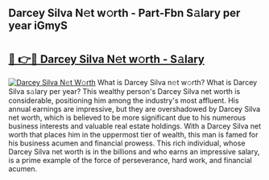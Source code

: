 ## Darcey Silva N𝚎t w𝚘rth - Part-Fbn S𝚊lary per year iGmyS

# <h2><a href="http://gc2grr.nevu.top/?p=Darcey+Silva">🔗 👉🔴 Darcey Silva N𝚎t w𝚘rth - S𝚊lary</a></h2>

[![Darcey Silva N𝚎t W𝚘rth](https://i.imgur.com/Oavwk0R.jpeg)](http://gc2grr.nevu.top/?p=Darcey+Silva)
What is Darcey Silva n𝚎t w𝚘rth? What is Darcey Silva s𝚊lary per year?
This wealthy person's Darcey Silva net worth is considerable, positioning him among the industry's most affluent. His annual earnings are impressive, but they are overshadowed by Darcey Silva net worth, which is believed to be more significant due to his numerous business interests and valuable real estate holdings. With a Darcey Silva net worth that places him in the uppermost tier of wealth, this man is famed for his business acumen and financial prowess. This rich individual, whose Darcey Silva net worth is in the billions and who earns an impressive salary, is a prime example of the force of perseverance, hard work, and financial acumen.
